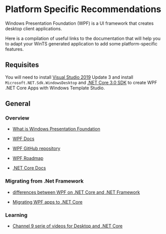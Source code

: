 # Platform Specific Recommendations

Windows Presentation Foundation (WPF) is a UI framework that creates desktop client applications.

Here is a compilation of useful links to the documentation that will help you to adapt your WinTS generated application to add some platform-specific features.

## Requisites

You will need to install [Visual Studio 2019](https://visualstudio.microsoft.com/vs/) Update 3 and install `Microsoft.NET.Sdk.WindowsDesktop` and [.NET Core 3.0 SDK](https://dotnet.microsoft.com/download/dotnet-core/3.0) to create WPF .NET Core Apps with Windows Template Studio.

## General

### Overview

- [What is Windows Presentation Foundation](https://docs.microsoft.com/dotnet/desktop-wpf/)

- [WPF Docs](https://docs.microsoft.com/dotnet/framework/wpf/)

- [WPF GitHub repository](https://github.com/dotnet/wpf)

- [WPF Roadmap](https://github.com/dotnet/wpf/blob/master/roadmap.md)

- [.NET Core Docs](https://docs.microsoft.com/dotnet/core/)

### Migrating from .Net Framework

- [differences between WPF on .NET Core and .NET Framework](https://docs.microsoft.com/dotnet/desktop-wpf/migration/differences-from-net-framework)

- [Migrating WPF apps to .NET Core](https://docs.microsoft.com/dotnet/desktop-wpf/migration/convert-project-from-net-framework)

### Learning

- [Channel 9 serie of videos for Desktop and .NET Core](https://channel9.msdn.com/Series/Desktop-and-NET-Core-101)

